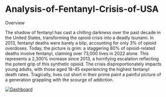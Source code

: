 # Analysis-of-Fentanyl-Crisis-of-USA

Overview
  
  The shadow of fentanyl has cast a chilling darkness over the past decade in the United
  States, transforming the opioid crisis into a deadly tsunami. In 2013, fentanyl deaths
  were barely a blip, accounting for only 3% of opioid overdoses. Today, the picture is
  grim: a staggering 80% of opioid-related deaths involve fentanyl, claiming over 73,000
  lives in 2022 alone. This represents a 2,300% increase since 2013, a horrifying
  escalation reflecting the potent grip of this synthetic opioid.
  The crisis disproportionately impacts young adults, with those aged 18-45
  experiencing the highest fentanyl death rates. Tragically, lives cut short in their prime
  paint a painful picture of a generation grappling with the scourge of addiction.
<div class='tableauPlaceholder' id='viz1717446419166' style='position: relative'><noscript><a href='#'><img alt=' Dashboard ' src='https:&#47;&#47;public.tableau.com&#47;static&#47;images&#47;Mi&#47;MidtermTableauWorkbook&#47;Dashboard&#47;1_rss.png' style='border: none' /></a></noscript><object class='tableauViz'  style='display:none;'><param name='host_url' value='https%3A%2F%2Fpublic.tableau.com%2F' /> <param name='embed_code_version' value='3' /> <param name='site_root' value='' /><param name='name' value='MidtermTableauWorkbook&#47;Dashboard' /><param name='tabs' value='no' /><param name='toolbar' value='yes' /><param name='static_image' value='https:&#47;&#47;public.tableau.com&#47;static&#47;images&#47;Mi&#47;MidtermTableauWorkbook&#47;Dashboard&#47;1.png' /> <param name='animate_transition' value='yes' /><param name='display_static_image' value='yes' /><param name='display_spinner' value='yes' /><param name='display_overlay' value='yes' /><param name='display_count' value='yes' /><param name='language' value='en-GB' /><param name='filter' value='publish=yes' /></object></div>                
